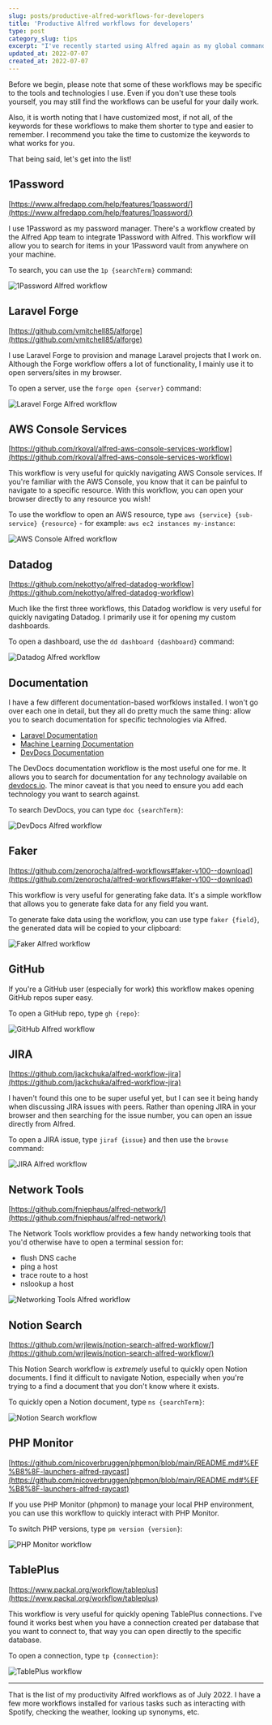 ```yaml
---
slug: posts/productive-alfred-workflows-for-developers
title: 'Productive Alfred workflows for developers'
type: post
category_slug: tips
excerpt: "I've recently started using Alfred again as my global command palette on my machine. In this article, I'll go over a list of some of the workflows I use on a daily basis, and how they work."
updated_at: 2022-07-07
created_at: 2022-07-07
---
```


Before we begin, please note that some of these workflows may be specific to the tools and technologies I use. Even if you don't use these tools yourself, you may still find the workflows can be useful for your daily work.

Also, it is worth noting that I have customized most, if not all, of the keywords for these workflows to make them shorter to type and easier to remember. I recommend you take the time to customize the keywords to what works for you.

That being said, let's get into the list!

## 1Password

[https://www.alfredapp.com/help/features/1password/](https://www.alfredapp.com/help/features/1password/)

I use 1Password as my password manager. There's a workflow created by the Alfred App team to integrate 1Password with Alfred. This workflow will allow you to search for items in your 1Password vault from anywhere on your machine.

To search, you can use the `1p {searchTerm}` command:

![1Password Alfred workflow](/assets/alfred-workflows/1password-wondershare.gif)

## Laravel Forge

[https://github.com/vmitchell85/alforge](https://github.com/vmitchell85/alforge)

I use Laravel Forge to provision and manage Laravel projects that I work on. Although the Forge workflow offers a lot of functionality, I mainly use it to open servers/sites in my browser.

To open a server, use the `forge open {server}` command:

![Laravel Forge Alfred workflow](/assets/alfred-workflows/forge-open-workflow.gif)

## AWS Console Services

[https://github.com/rkoval/alfred-aws-console-services-workflow](https://github.com/rkoval/alfred-aws-console-services-workflow)

This workflow is very useful for quickly navigating AWS Console services. If you're familiar with the AWS Console, you know that it can be painful to navigate to a specific resource. With this workflow, you can open your browser directly to any resource you wish!

To use the workflow to open an AWS resource, type `aws {service} {sub-service} {resource}` - for example: `aws ec2 instances my-instance`:

![AWS Console Alfred workflow](/assets/alfred-workflows/aws-rds-instances-workflow.gif)

## Datadog

[https://github.com/nekottyo/alfred-datadog-workflow](https://github.com/nekottyo/alfred-datadog-workflow)

Much like the first three workflows, this Datadog workflow is very useful for quickly navigating Datadog. I primarily use it for opening my custom dashboards.

To open a dashboard, use the `dd dashboard {dashboard}` command:

![Datadog Alfred workflow](/assets/alfred-workflows/datadog-workflow.gif)

## Documentation

I have a few different documentation-based worfklows installed. I won't go over each one in detail, but they all do pretty much the same thing: allow you to search documentation for specific technologies via Alfred.

- [Laravel Documentation](https://github.com/tillkruss/alfred-laravel-docs)
- [Machine Learning Documentation](https://github.com/lsgrep/mldocs)
- [DevDocs Documentation](https://github.com/yannickglt/alfred-devdocs)

The DevDocs documentation workflow is the most useful one for me. It allows you to search for documentation for any technology available on [devdocs.io](https://devdocs.io/). The minor caveat is that you need to ensure you add each technology you want to search against.

To search DevDocs, you can type `doc {searchTerm}`:

![DevDocs Alfred workflow](/assets/alfred-workflows/devdocs-workflow.gif)

## Faker

[https://github.com/zenorocha/alfred-workflows#faker-v100--download](https://github.com/zenorocha/alfred-workflows#faker-v100--download)

This workflow is very useful for generating fake data. It's a simple workflow that allows you to generate fake data for any field you want.

To generate fake data using the workflow, you can use type `faker {field}`, the generated data will be copied to your clipboard:

![Faker Alfred workflow](/assets/alfred-workflows/faker-workflow.gif)

## GitHub

If you're a GitHub user (especially for work) this workflow makes opening GitHub repos super easy.

To open a GitHub repo, type `gh {repo}`:

![GitHub Alfred workflow](/assets/alfred-workflows/github-workflow.gif)

## JIRA

[https://github.com/jackchuka/alfred-workflow-jira](https://github.com/jackchuka/alfred-workflow-jira)

I haven't found this one to be super useful yet, but I can see it being handy when discussing JIRA issues with peers. Rather than opening JIRA in your browser and then searching for the issue number, you can open an issue directly from Alfred.

To open a JIRA issue, type `jiraf {issue}` and then use the `browse` command:

![JIRA Alfred workflow](/assets/alfred-workflows/jira-workflow.gif)

## Network Tools

[https://github.com/fniephaus/alfred-network/](https://github.com/fniephaus/alfred-network/)

The Network Tools workflow provides a few handy networking tools that you'd otherwise have to open a terminal session for:

- flush DNS cache
- ping a host
- trace route to a host
- nslookup a host

![Networking Tools Alfred workflow](/assets/alfred-workflows/networking-tools-workflow.gif)

## Notion Search

[https://github.com/wrjlewis/notion-search-alfred-workflow/](https://github.com/wrjlewis/notion-search-alfred-workflow/)

This Notion Search workflow is _extremely_ useful to quickly open Notion documents. I find it difficult to navigate Notion, especially when you're trying to a find a document that you don't know where it exists.

To quickly open a Notion document, type `ns {searchTerm}`:

![Notion Search workflow](/assets/alfred-workflows/notion-search-workflow.gif)

## PHP Monitor

[https://github.com/nicoverbruggen/phpmon/blob/main/README.md#%EF%B8%8F-launchers-alfred-raycast](https://github.com/nicoverbruggen/phpmon/blob/main/README.md#%EF%B8%8F-launchers-alfred-raycast)

If you use PHP Monitor (phpmon) to manage your local PHP environment, you can use this workflow to quickly interact with PHP Monitor.

To switch PHP versions, type `pm version {version}`:

![PHP Monitor workflow](/assets/alfred-workflows/php-monitor-workflow.gif)

## TablePlus

[https://www.packal.org/workflow/tableplus](https://www.packal.org/workflow/tableplus)

This workflow is very useful for quickly opening TablePlus connections. I've found it works best when you have a connection created per database that you want to connect to, that way you can open directly to the specific database.

To open a connection, type `tp {connection}`:

![TablePlus workflow](/assets/alfred-workflows/tableplus-workflow.gif)

---

That is the list of my productivity Alfred workflows as of July 2022. I have a few more workflows installed for various tasks such as interacting with Spotify, checking the weather, looking up synonyms, etc.